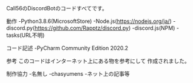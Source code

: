 Call56のDiscordBotのコードすべてです。

動作
-Python3.8.6(MicrosoftStore)
-Node.js(https://nodejs.org/ja/)
-discord.py(https://github.com/Rapptz/discord.py)
-discord.js(NPM)
-tasks(URL不明)

コード記述
-PyCharm Community Edition 2020.2

参考
このコードはインターネット上にある物を参考にして
作成されました。

制作協力
-名無し
-chasyumens
-ネット上の記事等
